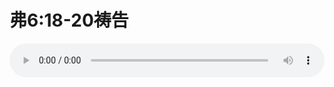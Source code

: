 # 弗6:18-20祷告

<audio style="width: 100%;" preload="false" controls controlslist="nodownload"><source src="//cdn.wechat.edu.pl/audio/mp3/old/12122.mp3" type="audio/mpeg">Your browser does not support the audio element.</audio>


